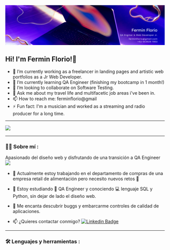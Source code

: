 <div id="header" align="center">
  <img decoding="async" src="https://github.com/ferminflorio/ferminflorio/blob/main/Banner%20Github.png" width="1000"/>
</div>

## Hi! I'm Fermin Florio!👋

- 🔭 I’m currently working as a freelancer in landing pages and artistic web portfolios as a Jr Web Developer.
- 🌱 I’m currently learning QA Engineer (finishing my bootcamp in 1 month!)
- 👯 I’m looking to collaborate on Software Testing.
- 💬 Ask me about my travel life and multifacetic job areas i've been in.
- 📫 How to reach me: ferminflorio@gmail
- ⚡ Fun fact: I'm a musician and worked as a streaming and radio producer for a long time.

---


[![](https://img.shields.io/badge/LinkedIn-0077B5?style=for-the-badge&logo=linkedin&logoColor=white)](https://www.linkedin.com/in/ferminflorio/)

---

<div id="header" align="left">
  
  ### :man_technologist: Sobre mí :
  Apasionado  del diseño web y disfrutando de una transición a QA Engineer <img decoding="async" src="https://media.giphy.com/media/WUlplcMpOCEmTGBtBW/giphy.gif" width="30">
* :telescope: Actualmente estoy trabajando en el departamento de compras de una empresa retail de alimentación pero necesito nuevos retos :muscle:

* :seedling: Estoy estudiando :blue_book: QA Engineer y conociendo :computer: lenguaje SQL y Python, sin dejar de lado el diseño web.

* :bug: Me encanta descubrir buggs y embarcarme controles de calidad de aplicaciones. 

* :mailbox: ¿Quieres contactar conmigo? [![Linkedin Badge](https://img.shields.io/badge/-Fermin-blue?style=flat&logo=Linkedin&logoColor=white)](https://www.linkedin.com/in/ferminflorio/)

  
---


### :hammer_and_wrench: Lenguajes y herramientas :



